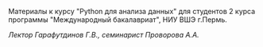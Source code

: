 Материалы к курсу "Python для анализа данных" для студентов 2 курса программы "Международный бакалавриат", НИУ ВШЭ г.Пермь.

*Лектор Гарафутдинов Г.В., семинарист Проворова А.А.*
